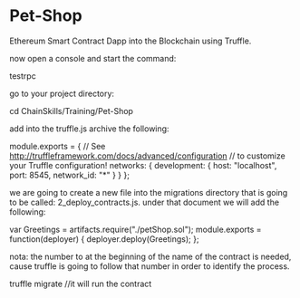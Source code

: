 # Pet-Shop
Ethereum Smart Contract Dapp into the Blockchain using Truffle.

now open a console and start the command:

testrpc

go to your project directory:

cd ChainSkills/Training/Pet-Shop

add into the truffle.js archive the following:

module.exports = {
  // See <http://truffleframework.com/docs/advanced/configuration>
  // to customize your Truffle configuration!
  networks: {
  development: {
  host: "localhost",
  port: 8545,
  network_id: "*"
  }
  }
};

we are going to create a new file into the migrations directory that is going to be called: 2_deploy_contracts.js. under that document we will add the following:

var Greetings = artifacts.require("./petShop.sol");
  module.exports = function(deployer) {
  deployer.deploy(Greetings);
};

nota: the number to at the beginning of the name of the contract is needed, cause truffle is going to follow that number in order to identify the process.

truffle migrate //it will run the contract

